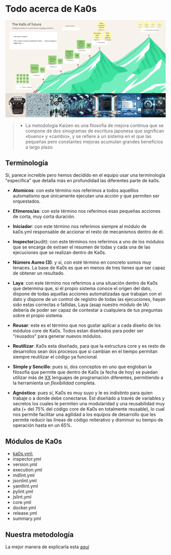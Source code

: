 # Todo acerca de Ka0s

![Roadmap 2025](../imgs/ka0s-roadmap.png)

>- La metodología Kaizen es una filosofía de mejora continua que se compone de dos sinogramas de escritura japonesa que significan «bueno» y «cambio», y se refiere a un sistema en el que las pequeñas pero constantes mejoras acumulan grandes beneficios a largo plazo.

## Terminología

Si, parece increible pero hemos decidido en el equipo usar una terminología "especifíca" que detalla más en profundidad las diferentes parte de ka0s.

- **Atomicos**: con este término nos referimos a todos aquelllos automatismo que únicamente ejecutan una acción y que permiten ser orquestados.

- **Efímeros/as**: con este término nos referimos esas pequeñas acciones de corta, muy corta duración.

- **Iniciador**: con este término nos referimos siempre al módulo de ka0s.yml responsable de accionar el resto de mecanismos dentro de él.

- **Inspector**(audit): con este términos nos referimos a uno de los módulos que se encarga de extraer el resumen de todas y cada una de las ejecuciones que se realizan dentro de Ka0s.

- **Número Aureo (3)**: y sí, con esté término en concreto somos muy tenaces. La base de Ka0s es que en menos de tres tienes que ser capaz de obtener un resultado.

- **Laya**: con este término nos referimos a una situación dentro de Ka0s que determina que, sí él propio sistema conoce el origen del dato, dispone de todas aquellas acciones automatizadas que trabajan con el dato y dispone de un control de registro de todas las ejecuciones, hayan sido estas correctas o fallidas, Laya (asap nuestro módulo de IA) debería de poder ser capaz de contestar a cualquiera de tus preguntas sobre el propio sistema.

- **Reusar**: este es el término que nos gustar aplicar a cada diseño de los módulos core de Ka0s. Todos estan diseñados para poder ser "reusados" para generar nuevos módulos.

- **Reutilizar**: Ka0s esta diseñado, para que la estructura core y es resto de desarrollos sean dos procesos que si cambian en el tiempo permitan siempre reutilizar el código ya funcional.

- **Simple y Sencillo**: pues si, dos conceptos en uno que engloban la filosofía que permite que dentro de Ka0s (a fecha de hoy) se puedan utilizar más de [XX](https://keepcoding.io/blog/cuantos-lenguajes-de-programacion-existen/) lenguajes de programación diferentes, permitiendo a la herramienta un *flexibilidad* completa.

- **Agnóstico**: pues sí, Ka0s es muy suyo y le es indistinto para quien trabaje o a donde debe conectarse. Est diseñádo a través de variables y secretos los cuales le permiten una modularidad y una reusabilidad muy alta (+ del 75% del código core de Ka0s en totalmente reusable), lo cual nos permite facilitar una agilidad a los equipos de desarrollo que les permite reducir las líneas de código reiterativo y disminuir su tiempo de operación hasta en un 65%.

## Módulos de Ka0s

- [ka0s.yml:](./core/docs/ka0s_core/ka0s_core.md)
- inspector.yml
- version.yml
- execution.yml
- mdlint.yml
- jsonlint.yml
- yamllint.yml
- pylint.yml
- jslint.yml
- core.yml
- docker.yml
- release.yml
- summary.yml

## Nuestra metodología

La mejor manera de explicarla esta [aquí](/core/docs/ka0s/ka0s_metodologia.md)
